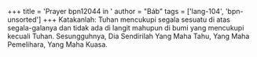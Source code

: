 +++
title = 'Prayer bpn12044 in '
author = "Báb"
tags = ['lang-104', 'bpn-unsorted']
+++
Katakanlah: Tuhan mencukupi segala sesuatu di atas segala-galanya dan tidak ada di langit mahupun di bumi yang mencukupi kecuali Tuhan. Sesungguhnya, Dia Sendirilah Yang Maha Tahu, Yang Maha Pemelihara, Yang Maha Kuasa.
